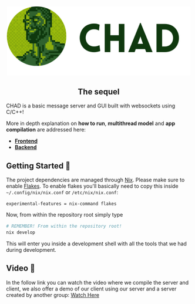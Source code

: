 <p align="center">
  <img src="./logo.png" alt="My Image" width="500"/>
</p>
<h2 align="center">The sequel</h2>

CHAD is a basic message server and GUI built with websockets using C/C++!

More in depth explanation on **how to run**, **multithread model** and **app compilation** are addressed here:

- [**Frontend**](client/README.md)
- [**Backend**](server/README.md)


## Getting Started 🗿

The project dependencies are managed through [Nix](https://nixos.org/download/). Please make sure
to enable [Flakes](https://wiki.nixos.org/wiki/Flakes). To enable flakes you'll
basically need to copy this inside `~/.config/nix/nix.conf` or
`/etc/nix/nix.conf`:

```
experimental-features = nix-command flakes
```

Now, from within the repository root simply type

```bash
# REMEMBER! From within the repository root!
nix develop
```

This will enter you inside a development shell with all the tools that we had
during development.

## Video 🎥

In the follow link you can watch the video where we compile the server and client, we also offer a demo of our client using our server and a server created by another group: [Watch Here](https://youtu.be/tKLMU1hbfx4)
